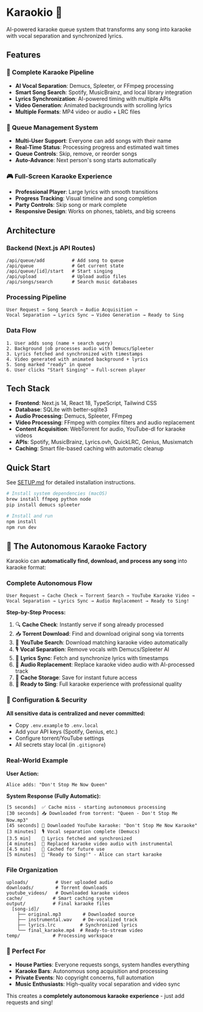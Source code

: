 # Karaokio 🎤

AI-powered karaoke queue system that transforms any song into karaoke with vocal separation and synchronized lyrics.

## Features

### 🎵 Complete Karaoke Pipeline
- **AI Vocal Separation**: Demucs, Spleeter, or FFmpeg processing
- **Smart Song Search**: Spotify, MusicBrainz, and local library integration
- **Lyrics Synchronization**: AI-powered timing with multiple APIs
- **Video Generation**: Animated backgrounds with scrolling lyrics
- **Multiple Formats**: MP4 video or audio + LRC files

### 👥 Queue Management System  
- **Multi-User Support**: Everyone can add songs with their name
- **Real-Time Status**: Processing progress and estimated wait times
- **Queue Controls**: Skip, remove, or reorder songs
- **Auto-Advance**: Next person's song starts automatically

### 🎮 Full-Screen Karaoke Experience
- **Professional Player**: Large lyrics with smooth transitions
- **Progress Tracking**: Visual timeline and song completion
- **Party Controls**: Skip song or mark complete
- **Responsive Design**: Works on phones, tablets, and big screens

## Architecture

### Backend (Next.js API Routes)
```
/api/queue/add          # Add song to queue
/api/queue              # Get current state  
/api/queue/[id]/start   # Start singing
/api/upload             # Upload audio files
/api/songs/search       # Search music databases
```

### Processing Pipeline
```
User Request → Song Search → Audio Acquisition → 
Vocal Separation → Lyrics Sync → Video Generation → Ready to Sing
```

### Data Flow
```
1. User adds song (name + search query)
2. Background job processes audio with Demucs/Spleeter
3. Lyrics fetched and synchronized with timestamps  
4. Video generated with animated background + lyrics
5. Song marked "ready" in queue
6. User clicks "Start Singing" → Full-screen player
```

## Tech Stack

- **Frontend**: Next.js 14, React 18, TypeScript, Tailwind CSS
- **Database**: SQLite with better-sqlite3
- **Audio Processing**: Demucs, Spleeter, FFmpeg  
- **Video Processing**: FFmpeg with complex filters and audio replacement
- **Content Acquisition**: WebTorrent for audio, YouTube-dl for karaoke videos
- **APIs**: Spotify, MusicBrainz, Lyrics.ovh, QuickLRC, Genius, Musixmatch
- **Caching**: Smart file-based caching with automatic cleanup

## Quick Start

See [SETUP.md](./SETUP.md) for detailed installation instructions.

```bash
# Install system dependencies (macOS)
brew install ffmpeg python node
pip install demucs spleeter

# Install and run
npm install
npm run dev
```

## 🚀 The Autonomous Karaoke Factory

Karaokio can **automatically find, download, and process any song** into karaoke format:

### Complete Autonomous Flow
```
User Request → Cache Check → Torrent Search → YouTube Karaoke Video → 
Vocal Separation → Lyrics Sync → Audio Replacement → Ready to Sing!
```

**Step-by-Step Process:**
1. 🔍 **Cache Check**: Instantly serve if song already processed
2. 📥 **Torrent Download**: Find and download original song via torrents  
3. 🎥 **YouTube Search**: Download matching karaoke video automatically
4. 🎙️ **Vocal Separation**: Remove vocals with Demucs/Spleeter AI
5. 📝 **Lyrics Sync**: Fetch and synchronize lyrics with timestamps
6. 🔄 **Audio Replacement**: Replace karaoke video audio with AI-processed track
7. 💾 **Cache Storage**: Save for instant future access
8. 🎤 **Ready to Sing**: Full karaoke experience with professional quality

### 🔧 Configuration & Security

**All sensitive data is centralized and never committed:**
- Copy `.env.example` to `.env.local`
- Add your API keys (Spotify, Genius, etc.)
- Configure torrent/YouTube settings
- All secrets stay local (in `.gitignore`)

### Real-World Example

**User Action:**
```
Alice adds: "Don't Stop Me Now Queen"
```

**System Response (Fully Automatic):**
```
[5 seconds]  ✅ Cache miss - starting autonomous processing
[30 seconds] 📥 Downloaded from torrent: "Queen - Don't Stop Me Now.mp3"
[45 seconds] 🎥 Downloaded YouTube karaoke: "Don't Stop Me Now Karaoke"
[3 minutes]  🎙️ Vocal separation complete (Demucs)
[3.5 min]    📝 Lyrics fetched and synchronized
[4 minutes]  🔄 Replaced karaoke video audio with instrumental
[4.5 min]    💾 Cached for future use
[5 minutes]  🎉 "Ready to Sing!" - Alice can start karaoke
```

### File Organization
```
uploads/          # User uploaded audio
downloads/        # Torrent downloads  
youtube_videos/   # Downloaded karaoke videos
cache/           # Smart caching system
output/          # Final karaoke files
  [song-id]/
    ├── original.mp3        # Downloaded source
    ├── instrumental.wav    # De-vocalized track
    ├── lyrics.lrc         # Synchronized lyrics
    └── final_karaoke.mp4  # Ready-to-stream video
temp/            # Processing workspace
```

### 🎯 Perfect For

- **House Parties**: Everyone requests songs, system handles everything
- **Karaoke Bars**: Autonomous song acquisition and processing
- **Private Events**: No copyright concerns, full automation
- **Music Enthusiasts**: High-quality vocal separation and video sync

This creates a **completely autonomous karaoke experience** - just add requests and sing!